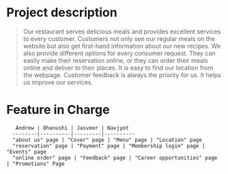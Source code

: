 # Project description
 > Our restaurant serves delicious meals and provides excellent services to every customer. Customers not only see our regular meals on the website but also get first-hand information about our new recipes. We also provide different options for every consumer request. They can easily make their reservation online, or they can order their meals online and deliver to their places. It is easy to find our location from the webpage. Customer feedback is always the priority for us. It helps us improve our services. 

# Feature in Charge

       Andrew | Dhanushi | Jasveer | Navjyot     
      --------|----------|---------|----------
      "about us" page | "Cover" page | "Menu" page | "Location" page
      "reservation" page | "Payment" page | "Membership login" page | "Events" page
      "online order" page | "Feedback" page | "Career opportunities" page | "Promotions" Page



